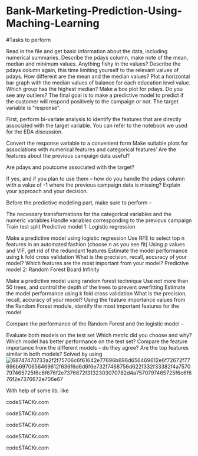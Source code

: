 # Bank-Marketing-Prediction-Using-Maching-Learning
#Tasks to perform

Read in the file and get basic information about the data, including numerical summaries.
Describe the pdays column, make note of the mean, median and minimum values. Anything fishy in the values?
Describe the pdays column again, this time limiting yourself to the relevant values of pdays. How different are the mean and the median values?
Plot a horizontal bar graph with the median values of balance for each education level value. Which group has the highest median?
Make a box plot for pdays. Do you see any outliers?
The final goal is to make a predictive model to predict if the customer will respond positively to the campaign or not. The target variable is “response”.

First, perform bi-variate analysis to identify the features that are directly associated with the target variable. You can refer to the notebook we used for the EDA discussion.

Convert the response variable to a convenient form
Make suitable plots for associations with numerical features and categorical features’
Are the features about the previous campaign data useful?

Are pdays and poutcome associated with the target?

If yes, and if you plan to use them – how do you handle the pdays column with a value of -1 where the previous campaign data is missing? Explain your approach and your decision.

Before the predictive modeling part, make sure to perform –

The necessary transformations for the categorical variables and the numeric variables
Handle variables corresponding to the previous campaign
Train test split
Predictive model 1: Logistic regression

Make a predictive model using logistic regression
Use RFE to select top n features in an automated fashion (choose n as you see fit)
Using p values and VIF, get rid of the redundant features
Estimate the model performance using k fold cross validation
What is the precision, recall, accuracy of your model?
Which features are the most important from your model?
Predictive model 2: Random Forest Board Infinity

Make a predictive model using random forest technique
Use not more than 50 trees, and control the depth of the trees to prevent overfitting
Estimate the model performance using k fold cross validation
What is the precision, recall, accuracy of your model?
Using the feature importance values from the Random Forest module, identify the most
important features for the model

Compare the performance of the Random Forest and the logistic model –

Evaluate both models on the test set
Which metric did you choose and why?
Which model has better performance on the test set?
Compare the feature importance from the different models – do they agree? Are the top features similar in both models?
Solved by using
![68747470733a2f2f75706c6f61642e77696b696d656469612e6f72672f77696b6970656469612f636f6d6d6f6e732f7468756d622f332f33382f4a7570797465725f6c6f676f2e7376672f3132303070782d4a7570797465725f6c6f676f2e7376672e706e67](https://user-images.githubusercontent.com/55624437/152786244-9de22f40-1484-4299-be1e-36bc7ab0f3a9.png)


With help of some lib. like

codeSTACKr.com

codeSTACKr.com

codeSTACKr.com

codeSTACKr.com

codeSTACKr.com
